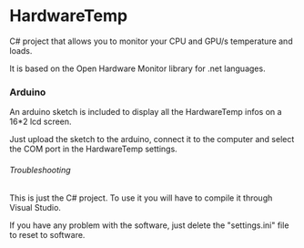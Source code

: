# HardwareTemp

C# project that allows you to monitor your CPU and GPU/s temperature and loads.

It is based on the Open Hardware Monitor library for .net languages.

### Arduino
An arduino sketch is included to display all the HardwareTemp infos on a 16*2 lcd screen.

Just upload the sketch to the arduino, connect it to the computer and select the COM port in the HardwareTemp settings.



###### Troubleshooting
This is just the C# project. To use it you will have to compile it through Visual Studio.

If you have any problem with the software, just delete the "settings.ini" file to reset to software.
